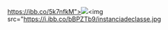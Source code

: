 
https://ibb.co/5k7nfkM"><img src="https://i.ibb.co/68d1f8n/Diagrama-De-Classes.jpg
https://ibb.co/Wy6wZVJ"><img src="https://i.ibb.co/bBPZTb9/instanciadeclasse.jpg
